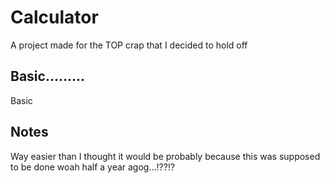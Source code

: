 # Calculator
A project made for the TOP crap that I decided to hold off

## Basic.........

Basic

## Notes

Way easier than I thought it would be probably because this was supposed to be done woah half a year agog...!??!?